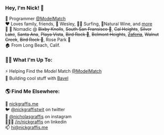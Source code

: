 
### Hey, I'm Nick! 👋
🤖 Programmer [@ModelMatch](https://github.com/modelmatch)<br>
❤️ Loves family, friends, 🐶 Wesley, 🏄‍♂️ Surfing, 🍷Natural Wine, and [more](https://nickgraffis.me)<br>
📍 🧌 Nomadic @ ~~Bixby Knolls~~, ~~South San Fransisco 🌉~~, ~~Cal Heights~~, ~~Silver Lake~~, ~~Santa Ana~~, ~~Playa Vista~~, ~~Bird Rock 🦤~~, ~~Belmont Heights~~, ~~[Zaferia](https://en.wikipedia.org/wiki/Zaferia,_Long_Beach)~~, ~~Walnut Creek~~, ~~Bird Rock 🦤~~, Rose Park 🌹<br>
🏠 From Long Beach, Calif. <br>

### 👨‍💻 What I'm Up To:
⚡️ Helping Find the _Model_ Match [@ModelMatch](https://github.com/modelmatch)<br>
🤡 Building cool stuff with [Bavel](https://github.com/https-github-com-steversonTong)<br>

### 🌎 Find Me Elsewhere:
🚀 [nickgraffis.me](https://nickgraffis.me)<br>
🐦 [@nickgraffistwit](https://twitter.com/nickgraffistwit) on twitter<br>
📸 [@nicholasgraffis](https://www.instagram.com/nicholasgraffis/) on instagram<br>
👨🏻‍💼 [/in/nickgraffis](https://www.linkedin.com/in/nickgraffis/) on linkedin<br>
📫 [hi@nickgraffis.me](mailto:hi@nickgraffis.me)
<!--
**nickgraffis/nickgraffis** is a ✨ _special_ ✨ repository because its `README.md` (this file) appears on your GitHub profile.

Here are some ideas to get you started:

- 🔭 I’m currently working on ...
- 🌱 I’m currently learning ...
- 👯 I’m looking to collaborate on ...
- 🤔 I’m looking for help with ...
- 💬 Ask me about ...
- 📫 How to reach me: ...
- 😄 Pronouns: ...
- ⚡ Fun fact: ...
-->


